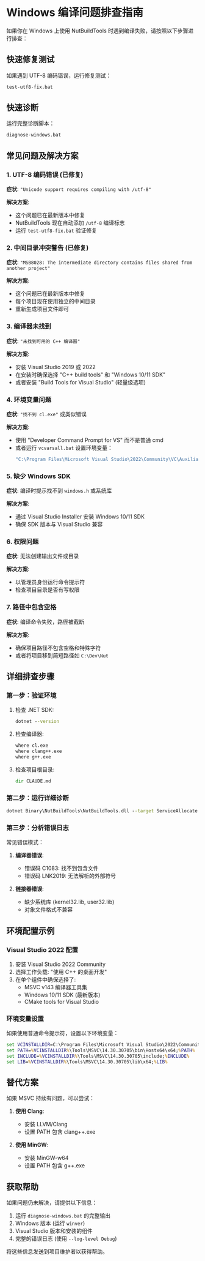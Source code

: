# Windows 编译问题排查指南

如果你在 Windows 上使用 NutBuildTools 时遇到编译失败，请按照以下步骤进行排查：

## 快速修复测试

如果遇到 UTF-8 编码错误，运行修复测试：
```cmd
test-utf8-fix.bat
```

## 快速诊断

运行完整诊断脚本：
```cmd
diagnose-windows.bat
```

## 常见问题及解决方案

### 1. UTF-8 编码错误 (已修复)

**症状**: `"Unicode support requires compiling with /utf-8"`

**解决方案**: 
- 这个问题已在最新版本中修复
- NutBuildTools 现在自动添加 `/utf-8` 编译标志
- 运行 `test-utf8-fix.bat` 验证修复

### 2. 中间目录冲突警告 (已修复)

**症状**: `"MSB8028: The intermediate directory contains files shared from another project"`

**解决方案**:
- 这个问题已在最新版本中修复
- 每个项目现在使用独立的中间目录
- 重新生成项目文件即可

### 3. 编译器未找到

**症状**: `"未找到可用的 C++ 编译器"`

**解决方案**:
- 安装 Visual Studio 2019 或 2022
- 在安装时确保选择 "C++ build tools" 和 "Windows 10/11 SDK"
- 或者安装 "Build Tools for Visual Studio" (轻量级选项)

### 4. 环境变量问题

**症状**: `"找不到 cl.exe"` 或类似错误

**解决方案**:
- 使用 "Developer Command Prompt for VS" 而不是普通 cmd
- 或者运行 `vcvarsall.bat` 设置环境变量：
  ```cmd
  "C:\Program Files\Microsoft Visual Studio\2022\Community\VC\Auxiliary\Build\vcvarsall.bat" x64
  ```

### 5. 缺少 Windows SDK

**症状**: 编译时提示找不到 `windows.h` 或系统库

**解决方案**:
- 通过 Visual Studio Installer 安装 Windows 10/11 SDK
- 确保 SDK 版本与 Visual Studio 兼容

### 6. 权限问题

**症状**: 无法创建输出文件或目录

**解决方案**:
- 以管理员身份运行命令提示符
- 检查项目目录是否有写权限

### 7. 路径中包含空格

**症状**: 编译命令失败，路径被截断

**解决方案**:
- 确保项目路径不包含空格和特殊字符
- 或者将项目移到简短路径如 `C:\Dev\Nut`

## 详细排查步骤

### 第一步：验证环境

1. 检查 .NET SDK:
   ```cmd
   dotnet --version
   ```

2. 检查编译器:
   ```cmd
   where cl.exe
   where clang++.exe
   where g++.exe
   ```

3. 检查项目根目录:
   ```cmd
   dir CLAUDE.md
   ```

### 第二步：运行详细诊断

```cmd
dotnet Binary\NutBuildTools\NutBuildTools.dll --target ServiceAllocate --platform Windows --configuration Debug --log-level Debug
```

### 第三步：分析错误日志

常见错误模式：

1. **编译器错误**:
   - 错误码 C1083: 找不到包含文件
   - 错误码 LNK2019: 无法解析的外部符号

2. **链接器错误**:
   - 缺少系统库 (kernel32.lib, user32.lib)
   - 对象文件格式不兼容

## 环境配置示例

### Visual Studio 2022 配置

1. 安装 Visual Studio 2022 Community
2. 选择工作负载: "使用 C++ 的桌面开发"
3. 在单个组件中确保选择了:
   - MSVC v143 编译器工具集
   - Windows 10/11 SDK (最新版本)
   - CMake tools for Visual Studio

### 环境变量设置

如果使用普通命令提示符，设置以下环境变量：

```cmd
set VCINSTALLDIR=C:\Program Files\Microsoft Visual Studio\2022\Community\VC
set PATH=%VCINSTALLDIR%\Tools\MSVC\14.30.30705\bin\Hostx64\x64;%PATH%
set INCLUDE=%VCINSTALLDIR%\Tools\MSVC\14.30.30705\include;%INCLUDE%
set LIB=%VCINSTALLDIR%\Tools\MSVC\14.30.30705\lib\x64;%LIB%
```

## 替代方案

如果 MSVC 持续有问题，可以尝试：

1. **使用 Clang**:
   - 安装 LLVM/Clang
   - 设置 PATH 包含 clang++.exe

2. **使用 MinGW**:
   - 安装 MinGW-w64
   - 设置 PATH 包含 g++.exe

## 获取帮助

如果问题仍未解决，请提供以下信息：

1. 运行 `diagnose-windows.bat` 的完整输出
2. Windows 版本 (运行 `winver`)
3. Visual Studio 版本和安装的组件
4. 完整的错误日志 (使用 `--log-level Debug`)

将这些信息发送到项目维护者以获得帮助。